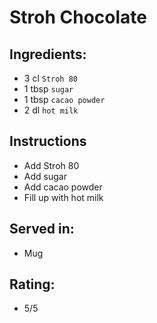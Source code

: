 # Stroh Chocolate

## Ingredients:
- 3 cl `Stroh 80`
- 1 tbsp `sugar`
- 1 tbsp `cacao powder`
- 2 dl `hot milk`

## Instructions
- Add Stroh 80
- Add sugar
- Add cacao powder
- Fill up with hot milk

## Served in:
- Mug

## Rating:
- 5/5
